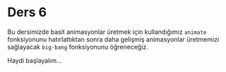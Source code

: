 # Ders 6

Bu dersimizde basit animasyonlar üretmek için kullandığımız `animate` fonksiyonunu hatırlattıktan sonra daha gelişmiş animasyonlar üretmemizi sağlayacak `big-bang` fonksiyonunu öğreneceğiz.

Haydi başlayalım...